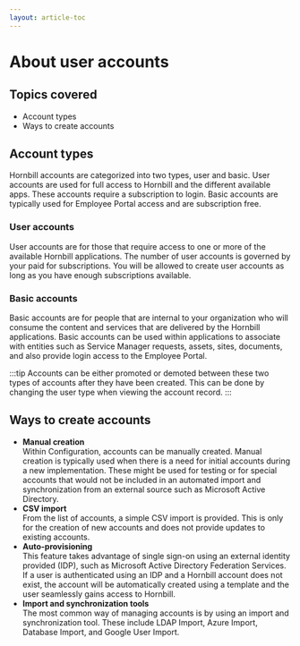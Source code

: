 ```yaml
---
layout: article-toc
---
```

# About user accounts

## Topics covered
* Account types
* Ways to create accounts

## Account types
Hornbill accounts are categorized into two types, user and basic. User accounts are used for full access to Hornbill and the different available apps.  These accounts require a subscription to login. Basic accounts are typically used for Employee Portal access and are subscription free. 

### User accounts
User accounts are for those that require access to one or more of the available Hornbill applications. The number of user accounts is governed by your paid for subscriptions. You will be allowed to create user accounts as long as you have enough subscriptions available.

### Basic accounts
Basic accounts are for people that are internal to your organization who will consume the content and services that are delivered by the Hornbill applications.  Basic accounts can be used within applications to associate with entities such as Service Manager requests, assets, sites, documents, and also provide login access to the Employee Portal. 

:::tip
Accounts can be either promoted or demoted between these two types of accounts after they have been created. This can be done by changing the user type when viewing the account record.
:::

## Ways to create accounts
* **Manual creation**<br>Within Configuration, accounts can be manually created.  Manual creation is typically used when there is a need for initial accounts during a new implementation.  These might be used for testing or for special accounts that would not be included in an automated import and synchronization from an external source such as Microsoft Active Directory.  
* **CSV import**<br>From the list of accounts, a simple CSV import is provided. This is only for the creation of new accounts and does not provide updates to existing accounts.
* **Auto-provisioning**<br>This feature takes advantage of single sign-on using an external identity provided (IDP), such as Microsoft Active Directory Federation Services.  If a user is authenticated using an IDP and a Hornbill account does not exist, the account will be automatically created using a template and the user seamlessly gains access to Hornbill. 
* **Import and synchronization tools**<br>The most common way of managing accounts is by using an import and synchronization tool.  These include LDAP Import, Azure Import, Database Import, and Google User Import.

